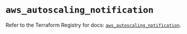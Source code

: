 # `aws_autoscaling_notification`

Refer to the Terraform Registry for docs: [`aws_autoscaling_notification`](https://registry.terraform.io/providers/hashicorp/aws/5.68.0/docs/resources/autoscaling_notification).
